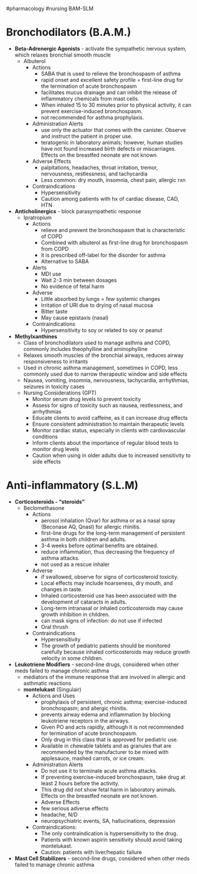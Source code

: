 #pharmacology #nursing 
BAM-SLM
# **Bronchodilators (B.A.M.)**
- **Beta-Adrenergic Agonists** - activate the sympathetic nervous system, which relaxes bronchial smooth muscle
	- Albuterol
		- Actions
			- SABA that is used to relieve the bronchospasm of asthma
			- rapid onset and excellent safety profile = first-line drug for the termination of acute bronchospasm
			- facilitates mucus drainage and can inhibit the release of inflammatory chemicals from mast cells.
			- When inhaled 15 to 30 ­minutes prior to physical activity, it can prevent exercise-induced bronchospasm.
			- not recommended for asthma prophylaxis.
		- Administration Alerts
			- use only the actuator that comes with the canister. Observe and instruct the patient in proper use.
			- teratogenic in laboratory animals; however, human studies have not found increased birth defects or miscarriages. Effects on the breastfed neonate are not known.
		- Adverse Effects
			- palpitations, headaches, throat irritation, tremor, nervousness, restlessness, and tachycardia
			- Less common: dry mouth, insomnia, chest pain, allergic rxn
		- Contraindications
			- Hypersensitivity
			- Caution among patients with hx of cardiac disease, CAD, HTN
- **Anticholinergics** - block parasympathetic response
	- Ipratropium
		- Actions
			- relieve and prevent the bronchospasm that is characteristic of COPD
			- Combined with albuterol as first-line drug for bronchospasm from COPD
			- it is prescribed off-label for the disorder for asthma
			- Alternative to SABA
		- Alerts
			- MDI use
			- Wait 2-3 min between dosages
			- No evidence of fetal harm
		- Adverse
			- Little absorbed by lungs = few systemic changes
			- Irritation of URI due to drying of nasal mucosa
			- Bitter taste
			- May cause epistaxis (nasal)
		- Contraindications
			- Hypersensitivity to soy or related to soy or peanut
- **Methylxanthines**
	- Class of bronchodilators used to manage asthma and COPD, commonly includes theophylline and aminophylline
	- Relaxes smooth muscles of the bronchial airways, reduces airway responsiveness to irritants
	- Used in chronic asthma management, sometimes in COPD, less commonly used due to narrow therapeutic window and side effects
	- Nausea, vomiting, insomnia, nervousness, tachycardia, arrhythmias, seizures in toxicity cases
	- Nursing Considerations (GPT)
	    - Monitor serum drug levels to prevent toxicity
	    - Assess for signs of toxicity such as nausea, restlessness, and arrhythmias
	    - Educate clients to avoid caffeine, as it can increase drug effects
	    - Ensure consistent administration to maintain therapeutic levels
	    - Monitor cardiac status, especially in clients with cardiovascular conditions
	    - Inform clients about the importance of regular blood tests to monitor drug levels
	    - Caution when using in older adults due to increased sensitivity to side effects
# **Anti-inflammatory (S.L.M)**
- **Corticosteroids - “steroids”**
	- Beclomethasone
		- Actions
			- aerosol inhalation (Qvar) for asthma or as a nasal spray (Beconase AQ, Qnasl) for allergic rhinitis.
			- first-line drugs for the long-term management of persistent asthma in both children and adults.
			- 3-4 weeks before optimal benefits are obtained.
			- reduce inflammation, thus decreasing the frequency of asthma attacks.
			- not used as a rescue inhaler
		- Adverse
			- if swallowed, observe for signs of corticosteroid toxicity.
			- Local effects may include hoarseness, dry mouth, and changes in taste.
			- Inhaled corticosteroid use has been associated with the development of cataracts in adults.
			- Long-term intranasal or inhaled corticosteroids may cause growth inhibition in children.
			- can mask signs of infection: do not use if infected
			- Oral thrush
		- Contraindications
			- Hypersensitivity
			- The growth of pediatric patients should be monitored carefully because inhaled corticosteroids may reduce growth velocity in some children.
- **Leukotriene Modifiers** - second-line drugs, considered when other meds failed to manage chronic asthma
	- mediators of the immune response that are involved in allergic and asthmatic reactions
	- **montelukast** (Singulair)
		- Actions and Uses
			- prophylaxis of persistent, chronic asthma; exercise-induced bronchospasm; and allergic rhinitis.
			- prevents airway edema and inflammation by blocking leukotriene receptors in the airways.
			- Given PO and acts rapidly, although it is not recommended for termination of acute bronchospasm.
			- Only drug in this class that is approved for pediatric use.
			- Available in chewable tablets and as granules that are recommended by the manufacturer to be mixed with applesauce, mashed carrots, or ice cream.
		- Administration Alerts
			- Do not use it to terminate acute asthma attacks.
			- If preventing exercise-induced bronchospasm, take drug at least 2 hours before the activity.
			- This drug did not show fetal harm in laboratory animals. Effects on the breastfed neonate are not known.
			- Adverse Effects
			- few serious adverse effects
			- headache, N/D
			- neuropsychiatric events, SA, hallucinations, depression
		- Contraindications:
			- The only contraindication is hypersensitivity to the drug.
			- Patients with known aspirin sensitivity should avoid taking montelukast.
			- Caution: patients with liver/hepatic failure
- **Mast Cell Stabilizers** - second-line drugs, considered when other meds failed to manage chronic asthma
